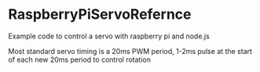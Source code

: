 # RaspberryPiServoRefernce
Example code to control a servo with raspberry pi and node.js

Most standard servo timing is a 20ms PWM period, 1-2ms pulse at the start of each new 20ms period to control rotation
